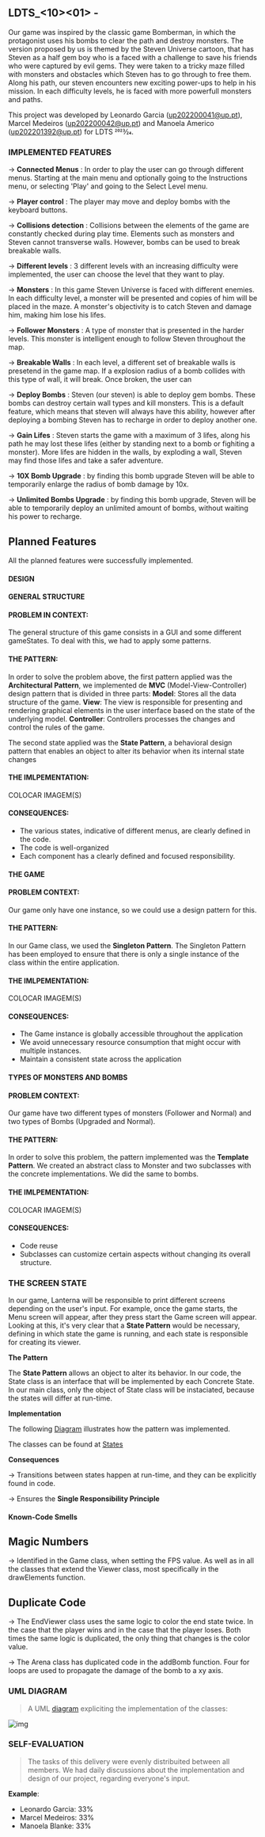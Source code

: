 ## LDTS_<10><01> - <Universe Bomber>


Our game was inspired by the classic game Bomberman, in which the protagonist uses his bombs to clear the path and destroy monsters. The version proposed by us is themed by the Steven Universe cartoon, that has Steven as a half gem boy who is a faced with a challenge to save his friends who were captured by evil gems. They were taken to a tricky maze filled with monsters and obstacles which Steven has to go through to free them. Along his path, our steven encounters new exciting power-ups to help in his mission. In each difficulty levels, he is faced with more powerfull monsters and paths. 


This project was developed by Leonardo Garcia (up202200041@up.pt), Marcel Medeiros (up202200042@up.pt) and Manoela Americo (up202201392@up.pt) for LDTS 2023⁄24.

### IMPLEMENTED FEATURES

-> **Connected Menus** : In order to play the user can go through different menus. Starting at the main menu and optionally going to the Instructions menu, or selecting 'Play' and going to the Select Level menu.

-> **Player control** : The player may move and deploy bombs with the keyboard buttons.

-> **Collisions detection** : Collisions between the elements of the game are constantly checked during play time. Elements such as monsters and Steven cannot transverse walls. However, bombs can be used to break breakable walls.

-> **Different levels** : 3 different levels with an increasing difficulty were implemented, the user can choose the level that they want to play.

-> **Monsters** : In this game Steven Universe is faced with different enemies. In each difficulty level, a monster will be presented and copies of him will be placed in the maze. A monster's objectivity is to catch Steven and damage him, making him lose his lifes. 

-> **Follower Monsters** : A type of monster that is presented in the harder levels. This monster is intelligent enough to follow Steven throughout the map. 

-> **Breakable Walls** : In each level, a different set of breakable walls is presetend in the game map. If a explosion radius of a bomb collides with this type of wall, it will break. Once broken, the user can 

-> **Deploy Bombs** : Steven (our steven) is able to deploy gem bombs. These bombs can destroy certain wall types and kill monsters. This is a default feature, which means that steven will always have this ability, however after deploying a bombing Steven has to recharge in order to deploy another one.

-> **Gain Lifes** : Steven starts the game with a maximum of 3 lifes, along his path he may lost these lifes (either by standing next to a bomb or fighiting a monster). More lifes are hidden in the walls, by exploding a wall, Steven may find those lifes and take a safer adventure. 

-> **10X Bomb Upgrade** : by finding this bomb upgrade Steven will be able to temporarily enlarge the radius of bomb damage by 10x. 

-> **Unlimited Bombs Upgrade** : by finding this bomb upgrade, Steven will be able to temporarily deploy an unlimited amount of bombs, without waiting his power to recharge.

## Planned Features

All the planned features were successfully implemented.

#### DESIGN

#### GENERAL STRUCTURE
#### PROBLEM IN CONTEXT:
The general structure of this game consists in a GUI and some different gameStates. To deal with this, we had to apply some patterns.

#### THE PATTERN:
In order to solve the problem above, the first pattern applied was the **Architectural Pattern**, we implemented de **MVC** (Model-View-Controller) design pattern that is divided in three parts: 
**Model**: Stores all the data structure of the game.
**View**: The view is responsible for presenting and rendering graphical elements in the user interface based on the state of the underlying model.
**Controller**: Controllers processes the changes and control the rules of the game.

The second state applied was the **State Pattern**, a behavioral design pattern that enables an object to alter its behavior when its internal state changes

#### THE IMLPEMENTATION:
COLOCAR IMAGEM(S)

#### CONSEQUENCES:
- The various states, indicative of different menus, are clearly defined in the code.
- The code is well-organized
- Each component has a clearly defined and focused responsibility.


#### THE GAME
#### PROBLEM CONTEXT:
Our game only have one instance, so we could use a design pattern for this.

#### THE PATTERN:
In our Game class, we used the **Singleton Pattern**. The Singleton Pattern has been employed to ensure that there is only a single instance of the class within the entire application.

#### THE IMLPEMENTATION:
COLOCAR IMAGEM(S)

#### CONSEQUENCES:
- The Game instance is globally accessible throughout the application
- We avoid unnecessary resource consumption that might occur with multiple instances.
- Maintain a consistent state across the application

#### TYPES OF MONSTERS AND BOMBS
#### PROBLEM CONTEXT:
Our game have two different types of monsters (Follower and Normal) and two types of Bombs (Upgraded and Normal).

#### THE PATTERN:
In order to solve this problem, the pattern implemented was the **Template Pattern**. We created an abstract class to Monster and two subclasses with the concrete implementations. We did the same to bombs.

#### THE IMLPEMENTATION:
COLOCAR IMAGEM(S)

#### CONSEQUENCES:
- Code reuse
- Subclasses can customize certain aspects without changing its overall structure.


### THE SCREEN STATE ####

In our game, Lanterna will be responsible to print different screens depending on the user's input. For example, once the game starts, the Menu screen will appear, after they press start the Game screen will appear. Looking at this, it's very clear that a **State Pattern** would be necessary, defining in which state the game is running, and each state is responsible for creating its viewer.

**The Pattern**

The **State Pattern** allows an object to alter its behavior. In our code, the State class is an interface that will be implemented by each Concrete State. In our main class, only the object of State class will be instaciated, because the states will differ at run-time.

**Implementation**

The following [Diagram](Docs/State.drawio.png) illustrates how the pattern was implemented.

The classes can be found at [States](src/main/java/com/ldts/steven/states)


**Consequences**

-> Transitions between states happen at run-time, and they can be explicitly found in code.

-> Ensures the **Single Responsibility Principle**

#### Known-Code Smells

## Magic Numbers
-> Identified in the Game class, when setting the FPS value. As well as in all the classes that extend the Viewer class, most specifically in the drawElements function. 

## Duplicate Code
-> The EndViewer class uses the same logic to color the end state twice. In the case that the player wins and in the case that the player loses. Both times the same logic is duplicated, the only thing that changes is the color value.

-> The Arena class has duplicated code in the addBomb function. Four for loops are used to propagate the damage of the bomb to a xy axis. 


### UML DIAGRAM

> A UML [diagram](https://github.com/FEUP-LDTS-2023/project-l10gr01/blob/main/Docs/diagram.png) expliciting the implementation of the classes:

 ![img](https://github.com/FEUP-LDTS-2023/project-l10gr01/blob/main/Docs/diagram.png)

### SELF-EVALUATION

> The tasks of this delivery were evenly distribuited between all members. We had daily discussions about the implementation and design of our project, regarding everyone's input.

**Example**:

- Leonardo Garcia: 33%
- Marcel Medeiros: 33%
- Manoela Blanke: 33%




